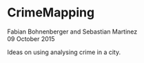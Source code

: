 # CrimeMapping

Fabian Bohnenberger and Sebastian Martinez  
09 October 2015 

Ideas on using analysing crime in a city. 
